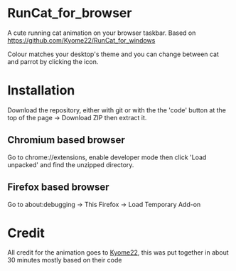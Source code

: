 # RunCat_for_browser

A cute running cat animation on your browser taskbar. Based on https://github.com/Kyome22/RunCat_for_windows

Colour matches your desktop's theme and you can change between cat and parrot by clicking the icon.

# Installation
Download the repository, either with git or with the the 'code' button at the top of the page -> Download ZIP then extract it.

## Chromium based browser
Go to chrome://extensions, enable developer mode then click 'Load unpacked' and find the unzipped directory.

## Firefox based browser
Go to about:debugging -> This Firefox -> Load Temporary Add-on

# Credit

All credit for the animation goes to [Kyome22](https://github.com/Kyome22),
this was put together in about 30 minutes mostly based on their code
